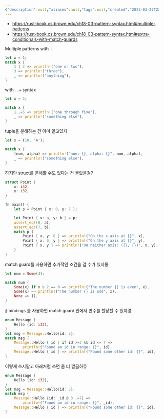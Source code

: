```yaml
---
{"description":null,"aliases":null,"tags":null,"created":"2023-03-27T23:25:45","updated":"2023-07-15T21:33:04","title":"Multiple Patterns and match guards","dg-publish":true,"permalink":"/docs/Multiple Patterns and match guards/","dgPassFrontmatter":true}
---
```


- https://rust-book.cs.brown.edu/ch18-03-pattern-syntax.html#multiple-patterns
- https://rust-book.cs.brown.edu/ch18-03-pattern-syntax.html#extra-conditionals-with-match-guards

Multiple patterns with `|`

```rust
let x = 1;
match x { 
	1 | 2 => println!("one or two"), 
	3 => println!("three"), 
	_ => println!("anything"), 
}
```

with `..=` syntax

```rust
let x = 5;

match x {
	1..=5 => println!("one through five"),
	_ => println!("something else"),
}

```

tuple을 분해하는 건 이미 알고있지

```rust
let x = (10, 'A');

match x {
	(num, alpha) => println!("num: {}, alpha: {}", num, alpha),
	_ => println!("something else"),
}
```

하지만 struct를 분해할 수도 있다는 건 몰랐을걸?

```rust
struct Point {
    x: i32,
    y: i32,
}

fn main() {
    let p = Point { x: 0, y: 7 };

    let Point { x: a, y: b } = p;
    assert_eq!(0, a);
    assert_eq!(7, b);
    match p { 
	    Point { x, y: 0 } => println!("On the x axis at {}", x), 
	    Point { x: 0, y } => println!("On the y axis at {}", y), 
	    Point { x, y } => println!("On neither axis: ({}, {})", x, y), 
	}
}
```

match guard를 사용하면 추가적인 조건을 걸 수가 있지롱

```rust
let num = Some(4);

match num {
	Some(x) if x % 2 == 0 => println!("The number {} is even", x),
	Some(x) => println!("The number {} is odd", x),
	None => (),
}
```

`@` bindings 를 사용하면 match guard 안에서 변수를 할당할 수 있지렁

```rust
enum Message {
	Hello {id: i32},
}
let msg = Message::Hello{id: 5};
match msg {
	Message::Hello { id } if id >=3 && id <= 7 => 
		println!("Found an id in range: {}", id),
	Message::Hello { id } => println!("Found some other id: {}", id),
}
```

이렇게 쓰지말고 아래처럼 쓰면 좀 더 깔끔하쥬

```rust
enum Message {
	Hello {id: i32},
}
let msg = Message::Hello{id: 5};
match msg {
	Message::Hello {id: _id @ 3..=7} =>
		println!("Found an id in range: {}", _id),
	Message::Hello { id } => println!("Found some other id: {}", id),
}
```
